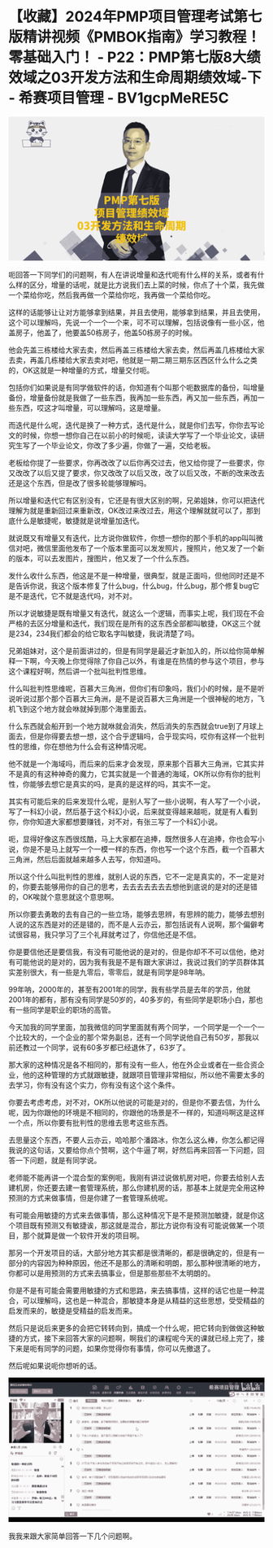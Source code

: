 # 【收藏】2024年PMP项目管理考试第七版精讲视频《PMBOK指南》学习教程！零基础入门！ - P22：PMP第七版8大绩效域之03开发方法和生命周期绩效域-下 - 希赛项目管理 - BV1gcpMeRE5C

![](img/923f77510483d642868a72e066603180_0.png)

呃回答一下同学们的问题啊，有人在讲说增量和迭代呃有什么样的关系，或者有什么样的区分，增量的话呢，就是比方说我们去上菜的时候，你点了十个菜，我先做一个菜给你吃，然后我再做一个菜给你吃，我再做一个菜给你吃。

这样的话能够让让对方能够拿到结果，并且去使用，能够拿到结果，并且去使用，这个可以理解吗，先说一个一个一个来，可不可以理解，包括说像有一些小区，他盖房子，他盖了，他要盖50栋房子，他盖50栋房子的时候。

他会先盖三栋楼给大家去卖，然后再盖三栋楼给大家去卖，然后再盖几栋楼给大家去卖，再盖几栋楼给大家去卖对吧，他就是一期二期三期东区西区什么什么之类的，OK这就是一种增量的方式，增量交付呃。

包括你们如果说是有同学做软件的话，你知道有个叫那个呃数据库的备份，叫增量备份，增量备份就是我做了一些东西，我再加一些东西，再又加一些东西，再加一些东西，哎这才叫增量，可以理解吗，这是增量。

而迭代是什么呢，迭代是换了一种方式，迭代是什么，就是你们去写，你你去写论文的时候，你想一想你自己在以前小的时候呃，读读大学写了一个毕业论文，读研究生写了一个毕业论文，你改了多少遍，你做了一遍，交给老板。

老板给你提了一些要求，你再改改了以后你再交过去，他又给你提了一些要求，你又改改了以后又提了要求，你又改改了以后又改，改了以后又改，不断的改来改去还是这个东西，但是改了很多轮能够理解吗。

所以增量和迭代它有区别没有，它还是有很大区别的啊，兄弟姐妹，你可以把迭代理解为就是重新回过来重新改，OK改过来改过去，用这个理解就就可以了，那到底什么是敏捷呢，敏捷就是说增量加迭代。

就说既又有增量又有迭代，比方说你做软件，你想一想你的那个手机的app叫叫微信对吧，微信里面他发布了一个版本里面可以发发照片，搜照片，他又发了一个新的版本，可以去发图片，搜图片，他又发了一个什么东西。

发什么收什么东西，他这是不是一种增量，很典型，就是正面吗，但他同时还是不是告诉你说，我这个版本修复了什么bug，什么bug，什么bug，那个修复bug它是不是迭代，它不就是迭代吗，对不对。

所以才说敏捷是既有增量又有迭代，就这么一个逻辑，而事实上呢，我们现在不会严格的去区分增量和迭代，我们现在是所有的这东西全部都叫敏捷，OK这三个就是234，234我们都会的给它取名字叫敏捷，我说清楚了吗。

兄弟姐妹对，这个是前面讲过的，但是有同学是最近才新加入的，所以给你简单解释一下啊，今天晚上你觉得除了你自己以外，有谁是在热情的参与这个项目，参与这个课程好啊，然后讲一个批叫批判性思维。

什么叫批判性思维呢，百慕大三角洲，但你们有印象吗，我们小的时候，是不是听说听说过那个那个百慕大三角洲，是不是说百慕大三角洲是一个很神秘的地方，飞机飞到这个地方就会咻就掉到那个海里面去。

什么东西就会船开到一个地方就咻就会消失，然后消失的东西就会true到了月球上面去，但是你得要去想一想，这个合乎逻辑吗，合乎现实吗，哎你有这样一个批判性的思维，你在想他为什么会有这种情况呢。

他不就是一个海域吗，而后来的后来才会发现，原来那个百慕大三角洲，它其实并不是真的有这种神奇的魔力，它其实就是一个普通的海域，OK所以你有你的批判性，你能够去想它是真实的吗，是真的是这样的吗，其实不一定。

其实有可能后来的后来发现什么呢，是别人写了一些小说啊，有人写了一个小说，写了一科幻小说，然后基于这个科幻小说，后来就变得越来越呃，就是有人看到你，你你知道大家都想要赚钱，对不对，有张三写了一个科幻小说。

呃，显得好像这东西很炫酷，马上大家都在追捧，既然很多人在追捧，你也会写小说，你是不是马上就写一个一模一样的东西，你也写一个这个东西，截一个百慕大三角洲，然后后面就越来越多人去写，你知道吗。

所以这个什么叫批判性的思维，就别人说的东西，它不一定是真实的，不一定是对的，你要去能够用你的自己的思考，去去去去去去去想他到底说的是对的还是错的，OK唉就个意思就这个意思啊。

所以你要去勇敢的去有自己的一些立场，能够去思辨，有思辨的能力，能够去想别人说的这东西是对的还是错的，而不是人云亦云，那包括说有人说啊，那个偏僻考试很容易，我只学习了三个礼拜就考过了，你信他还是不信。

你是要信他还是要信我，有没有可能他说的是对的，但是你却不不可以信他，绝对有可能他说的是对的，因为我有我是不是有跟大家讲过，我说过我们的学员群体其实差别很大，有一些是九零后，零零后，就是有同学是98年呐。

99年呐，2000年的，甚至有2001年的同学，我有些学员是去年的学员，他就2001年的都有，那有没有同学是50岁的，40多岁的，有些同学是职场小白，那也有一些同学是职业的职场的高管。

今天加我的同学里面，加我微信的同学里面就有两个同学，一个同学是一个一个一个比较大的，一个企业的那个常务副总，还有一个同学说他自己有50岁，那我以前还教过一个同学，说有60多岁都已经退休了，63岁了。

那大家的这种情况是各不相同的，那有没有一些人，他在外企业或者在一些合资企业，他的这种管理的方式就跟敏捷，就跟项目管理非常相似，所以他不需要太多的去学习，你有没有这个实力，你有没有这个这个条件。

你要去考虑考虑，对不对，OK所以他说的可能是对的，但是你不要去信，为什么呢，因为你跟他的环境是不相同的，你跟他的场景是不一样的，知道吗啊这是这样一个点，所以你要有批判性的思维去思考这些东西。

去思量这个东西，不要人云亦云，哈哈那个潘路冰，你怎么这么棒，你怎么都记得我说的这句话，又要给你点个赞啊，这个牛逼了啊，好然后再来回答一下问题，回答一下问题，就是有同学说。

老师能不能再讲一个混合型的案例呃，我刚有讲过说做机房对吧，你要去给别人去建机房，你还要去建一套管理系统，那么你建机房的话，那基本上就是完全用这种预测的方式来做事情，但是你建了一套管理系统呢。

有可能会用敏捷的方式来去做事情，那么这种情况下是不是预测加敏捷，就是你这个项目既有预测又有敏捷诶，那这就是混合，那比方说你有没有可能说做某一个项目，那个就算是做一个软件开发的项目啊。

那另一个开发项目的话，大部分地方其实都是很清晰的，都是很确定的，但是有一部分的内容因为种种原因，他还不是那么的清晰和明朗，那么那种很清晰的地方，你都可以是用预测的方式来去搞事业，但是那些那些不太明朗的。

你是不是有可能会需要用敏捷的方式和思路，来去搞事情，这样的话它也是一种混合，可以理解吗，这也是一种混合，那敏捷本身是从精益的这些思想，受受精益的启发而来的，敏捷是受精益的启发而来。

然后只是说后来更多的会把它转转向到，搞成一个什么呢，把它转向到做做这种敏捷的方式，接下来回答大家的问题啊，啊我们的课程呢今天的课就已经上完了，接下来是呃有同学的问题，如果你觉得你有事情，你可以先撤退了。

然后呢如果说呃你想听的话。

![](img/923f77510483d642868a72e066603180_2.png)

我我来跟大家简单回答一下几个问题啊。